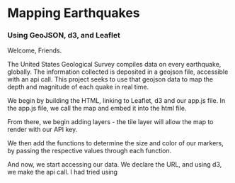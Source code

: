 <h1>Mapping Earthquakes</h1>
<h3>Using GeoJSON, d3, and Leaflet</h3>

Welcome, Friends. 

The United States Geological Survey compiles data on every earthquake, globally. The information collected is deposited in a geojson file, accessible with an api call. This project seeks to use that geojson data to map the depth and magnitude of each quake in real time. 

We begin by building the HTML, linking to Leaflet, d3 and our app.js file. In the app.js file, we call the map and embed it into the html file. 

From there, we begin adding layers - the tile layer will allow the map to render with our API key. 

We then add the functions to determine the size and color of our markers, by passing the respective values through each function. 

And now, we start accessing our data. We declare the URL, and using d3, we make the api call. I had tried using   
